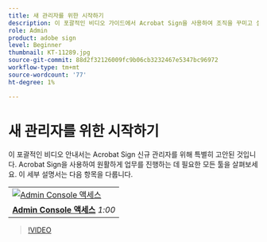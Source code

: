 ```yaml
---
title: 새 관리자를 위한 시작하기
description: 이 포괄적인 비디오 가이드에서 Acrobat Sign을 사용하여 조직을 꾸미고 실행하는 데 필요한 모든 툴을 살펴보십시오
role: Admin
product: adobe sign
level: Beginner
thumbnail: KT-11289.jpg
source-git-commit: 88d2f32126009fc9b06cb3232467e5347bc96972
workflow-type: tm+mt
source-wordcount: '77'
ht-degree: 1%

---
```


# 새 관리자를 위한 시작하기

이 포괄적인 비디오 안내서는 Acrobat Sign 신규 관리자를 위해 특별히 고안된 것입니다. Acrobat Sign을 사용하여 원활하게 업무를 진행하는 데 필요한 모든 툴을 살펴보세요. 이 세부 설명서는 다음 항목을 다룹니다.

<table style="table-layout:auto">
<tr>
  <td>
    <a href="https://video.tv.adobe.com/v/343565/?autoplay=true&t=60">
      <img alt="Admin Console 액세스" src="../assets/StepForward.png" />
    </a>
  </td>
  <tr>
    <td>
     <a href="https://video.tv.adobe.com/v/343565/?autoplay=true&t=60"><strong>Admin Console 액세스</strong></a>
        </div>
        <em>1:00</em>
        <br>
    </td>
  </tr>
  </table>

>[!VIDEO](https://video.tv.adobe.com/v/343565?hidetitle=true)
